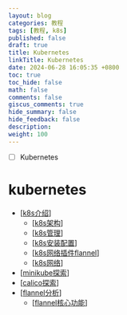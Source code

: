 ```yaml
---
layout: blog
categories: 教程
tags: [教程, k8s]
published: false
draft: true
title: Kubernetes
linkTitle: Kubernetes
date: 2024-06-28 16:05:35 +0800
toc: true
toc_hide: false
math: false
comments: false
giscus_comments: true
hide_summary: false
hide_feedback: false
description: 
weight: 100
---
```


- [ ] Kubernetes

# kubernetes

- [[k8s介绍]]
  - [[k8s架构]]
  - [[k8s管理]]
  - [[k8s安装配置]]
  - [[k8s网络插件flannel]]
  - [[k8s网络]]
- [[minikube探索]]
- [[calico探索]]
- [[flannel分析]]
  - [[flannel核心功能]]

[//begin]: # "Autogenerated link references for markdown compatibility"
[k8s介绍]: k8s%E4%BB%8B%E7%BB%8D "k8s介绍"
[k8s架构]: k8s%E6%9E%B6%E6%9E%84 "k8s架构"
[k8s管理]: k8s%E7%AE%A1%E7%90%86 "k8s管理"
[k8s安装配置]: k8s%E5%AE%89%E8%A3%85%E9%85%8D%E7%BD%AE "k8s安装配置"
[k8s网络插件flannel]: k8s%E7%BD%91%E7%BB%9C%E6%8F%92%E4%BB%B6flannel "k8s网络插件flannel"
[k8s网络]: k8s%E7%BD%91%E7%BB%9C "k8s网络"
[minikube探索]: minikube%E6%8E%A2%E7%B4%A2 "minikube探索"
[calico探索]: calico%E6%8E%A2%E7%B4%A2 "calico探索"
[flannel分析]: flannel%E5%88%86%E6%9E%90 "flannel分析"
[flannel核心功能]: flannel%E6%A0%B8%E5%BF%83%E5%8A%9F%E8%83%BD "flannel核心功能"
[//end]: # "Autogenerated link references"
